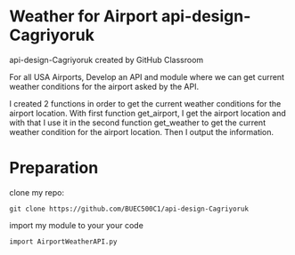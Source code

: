 # Weather for Airport api-design-Cagriyoruk
api-design-Cagriyoruk created by GitHub Classroom

For all USA Airports, Develop an API and module where we can get current weather conditions for the airport asked by the API.

I created 2 functions in order to get the current weather conditions for the airport location. With first function get_airport, I get the airport location and with that I use it in the second function get_weather to get the current weather condition for the airport location. Then I output the information.

# Preparation
clone my repo:

``` 
git clone https://github.com/BUEC500C1/api-design-Cagriyoruk
```
 
import my module to your your code

``` 
import AirportWeatherAPI.py
```
